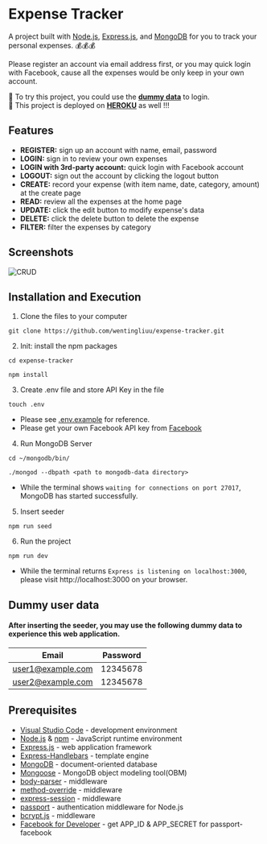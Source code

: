 # Expense Tracker
A project built with [Node.js](https://nodejs.org/en/), [Express.js](https://expressjs.com/), and [MongoDB](https://www.mongodb.com/) for you to track your personal expenses. 💰💰💰  

Please register an account via email address first, or you may quick login with Facebook, cause all the expenses would be only keep in your own account.

🌟 To try this project, you could use the **[dummy data](https://github.com/wentingliuu/expense-tracker#dummy-user-data)** to login.  
🌟 This project is deployed on **[HEROKU](https://morning-wave-00395.herokuapp.com/)** as well !!!

## Features
*  **REGISTER:** sign up an account with name, email, password
*  **LOGIN:** sign in to review your own expenses
*  **LOGIN with 3rd-party account:** quick login with Facebook account
*  **LOGOUT:** sign out the account by clicking the logout button
*  **CREATE:** record your expense (with item name, date, category, amount) at the create page 
*  **READ:** review all the expenses at the home page
*  **UPDATE:** click the edit button to modify expense's data
*  **DELETE:** click the delete button to delete the expense
*  **FILTER:** filter the expenses by category

## Screenshots
![CRUD](https://github.com/wentingliuu/expense-tracker/blob/main/public/screenshot.gif)

## Installation and Execution
1.  Clone the files to your computer
```
git clone https://github.com/wentingliuu/expense-tracker.git
```
2. Init: install the npm packages
```
cd expense-tracker
```
```
npm install
```
3. Create .env file and store API Key in the file
```
touch .env
```
- Please see [.env.example](https://github.com/wentingliuu/expense-tracker/blob/main/.env.example) for reference.
- Please get your own Facebook API key from [Facebook](https://developers.facebook.com/)
4. Run MongoDB Server
```
cd ~/mongodb/bin/
```
```
./mongod --dbpath <path to mongodb-data directory>
```
- While the terminal shows `waiting for connections on port 27017`, MongoDB has started successfully.
5. Insert seeder
```
npm run seed
```
6. Run the project
```
npm run dev
```
- While the terminal returns `Express is listening on localhost:3000`, please visit http://localhost:3000 on your browser.


## Dummy user data
#### After inserting the seeder, you may use the following dummy data to experience this web application.
| Email              | Password |
| -------------------| ---------|
| user1@example.com  | 12345678 |
| user2@example.com  | 12345678 |


## Prerequisites
*  [Visual Studio Code](https://code.visualstudio.com/) - development environment
*  [Node.js](https://nodejs.org/en/) & [npm](https://www.npmjs.com/) - JavaScript runtime environment
*  [Express.js](https://expressjs.com/) - web application framework
*  [Express-Handlebars](https://www.npmjs.com/package/express-handlebars) - template engine
*  [MongoDB](https://www.mongodb.com/) - document-oriented database
*  [Mongoose](https://mongoosejs.com/) - MongoDB object modeling tool(OBM)
*  [body-parser](https://www.npmjs.com/package/body-parser) - middleware
*  [method-override](https://www.npmjs.com/package/method-override) - middleware
*  [express-session](https://www.npmjs.com/package/express-session) - middleware
*  [passport](http://www.passportjs.org/) - authentication middleware for Node.js
*  [bcrypt.js](https://www.npmjs.com/package/bcryptjs) - middleware
*  [Facebook for Developer](https://developers.facebook.com/) - get APP_ID & APP_SECRET for passport-facebook

